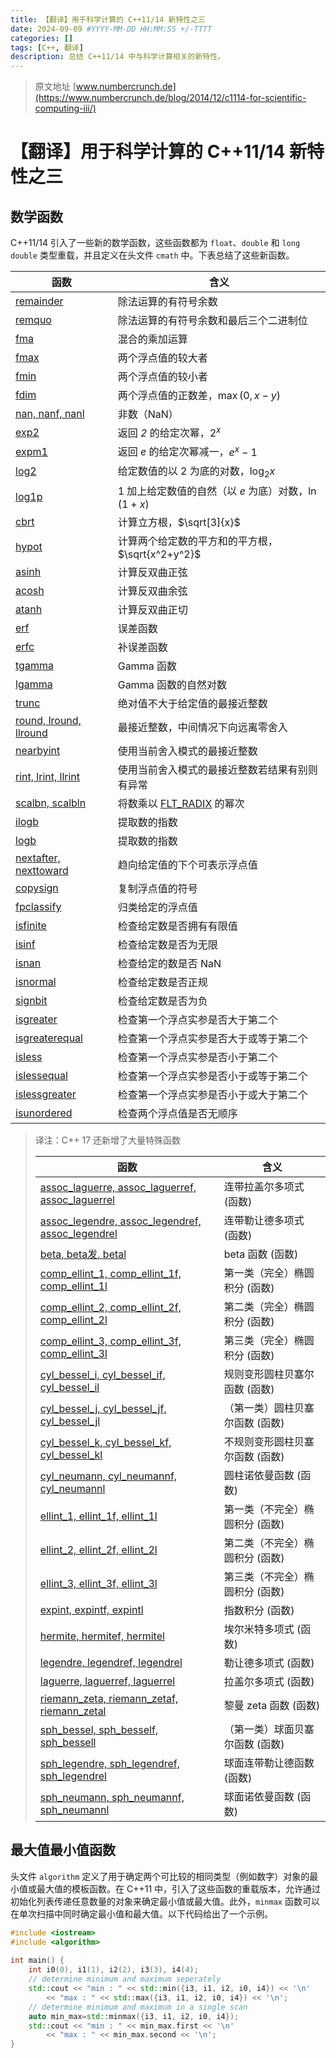 ```yaml
---
title: 【翻译】用于科学计算的 C++11/14 新特性之三
date: 2024-09-09 #YYYY-MM-DD HH:MM:SS +/-TTTT
categories: []
tags: [C++, 翻译]
description: 总结 C++11/14 中与科学计算相关的新特性。
---
```


> 原文地址 [www.numbercrunch.de](https://www.numbercrunch.de/blog/2014/12/c1114-for-scientific-computing-iii/)

# 【翻译】用于科学计算的 C++11/14 新特性之三

## 数学函数

C++11/14 引入了一些新的数学函数，这些函数都为 `float`、`double` 和 `long double` 类型重载，并且定义在头文件 `cmath` 中。下表总结了这些新函数。

| 函数                                                                             | 含义                                                                         |
| -------------------------------------------------------------------------------- | ---------------------------------------------------------------------------- |
| [remainder](https://en.cppreference.com/w/cpp/numeric/math/remainder)             | 除法运算的有符号余数                                                         |
| [remquo](https://en.cppreference.com/w/cpp/numeric/math/remquo)                   | 除法运算的有符号余数和最后三个二进制位                                       |
| [fma](https://en.cppreference.com/w/cpp/numeric/math/fma)                         | 混合的乘加运算                                                               |
| [fmax](https://en.cppreference.com/w/cpp/numeric/math/fmax)                       | 两个浮点值的较大者                                                           |
| [fmin](https://en.cppreference.com/w/cpp/numeric/math/fmin)                       | 两个浮点值的较小者                                                           |
| [fdim](https://en.cppreference.com/w/cpp/numeric/math/fdim)                       | 两个浮点值的正数差，$\max(0,x−y)$                                            |
| [nan, nanf, nanl](https://en.cppreference.com/w/cpp/numeric/math/nan)             | 非数（NaN）                                                                  |
| [exp2](https://en.cppreference.com/w/cpp/numeric/math/exp2)                       | 返回 *2* 的给定次幂，$2^x$                                                   |
| [expm1](https://en.cppreference.com/w/cpp/numeric/math/expm1)                     | 返回 *e* 的给定次幂减一，$e^x−1$                                             |
| [log2](https://en.cppreference.com/w/cpp/numeric/math/log2)                       | 给定数值的以 2 为底的对数，$\log_2x$                                         |
| [log1p](https://en.cppreference.com/w/cpp/numeric/math/log1p)                     | 1 加上给定数值的自然（以 *e* 为底）对数，$\ln(1+x)$                          |
| [cbrt](https://en.cppreference.com/w/cpp/numeric/math/cbrt)                       | 计算立方根，$\sqrt[3]{x}$                                                    |
| [hypot](https://en.cppreference.com/w/cpp/numeric/math/hypot)                     | 计算两个给定数的平方和的平方根，$\sqrt{x^2+y^2}$                             |
| [asinh](https://en.cppreference.com/w/cpp/numeric/math/asinh)                     | 计算反双曲正弦                                                               |
| [acosh](https://en.cppreference.com/w/cpp/numeric/math/acosh)                     | 计算反双曲余弦                                                               |
| [atanh](https://en.cppreference.com/w/cpp/numeric/math/atanh)                     | 计算反双曲正切                                                               |
| [erf](https://en.cppreference.com/w/cpp/numeric/math/erf)                         | 误差函数                                                                     |
| [erfc](https://en.cppreference.com/w/cpp/numeric/math/erfc)                       | 补误差函数                                                                   |
| [tgamma](https://en.cppreference.com/w/cpp/numeric/math/tgamma)                   | Gamma 函数                                                                   |
| [lgamma](https://en.cppreference.com/w/cpp/numeric/math/lgamma)                   | Gamma 函数的自然对数                                                         |
| [trunc](https://en.cppreference.com/w/cpp/numeric/math/trunc)                     | 绝对值不大于给定值的最接近整数                                               |
| [round, lround, llround](https://en.cppreference.com/w/cpp/numeric/math/round)    | 最接近整数，中间情况下向远离零舍入                                           |
| [nearbyint](https://en.cppreference.com/w/cpp/numeric/math/nearbyint)             | 使用当前舍入模式的最接近整数                                                 |
| [rint, lrint, llrint](https://en.cppreference.com/w/cpp/numeric/math/rint)        | 使用当前舍入模式的最接近整数若结果有别则有异常                               |
| [scalbn, scalbln](https://en.cppreference.com/w/cpp/numeric/math/scalbn)          | 将数乘以 [FLT_RADIX](https://en.cppreference.com/w/cpp/types/climits) 的幂次 |
| [ilogb](https://en.cppreference.com/w/cpp/numeric/math/ilogb)                     | 提取数的指数                                                                 |
| [logb](https://en.cppreference.com/w/cpp/numeric/math/logb)                       | 提取数的指数                                                                 |
| [nextafter, nexttoward](https://en.cppreference.com/w/cpp/numeric/math/nextafter) | 趋向给定值的下个可表示浮点值                                                 |
| [copysign](https://en.cppreference.com/w/cpp/numeric/math/copysign)               | 复制浮点值的符号                                                             |
| [fpclassify](https://en.cppreference.com/w/cpp/numeric/math/fpclassify)           | 归类给定的浮点值                                                             |
| [isfinite](https://en.cppreference.com/w/cpp/numeric/math/isfinite)               | 检查给定数是否拥有有限值                                                     |
| [isinf](https://en.cppreference.com/w/cpp/numeric/math/isinf)                     | 检查给定数是否为无限                                                         |
| [isnan](https://en.cppreference.com/w/cpp/numeric/math/isnan)                     | 检查给定的数是否 NaN                                                         |
| [isnormal](https://en.cppreference.com/w/cpp/numeric/math/isnormal)               | 检查给定数是否正规                                                           |
| [signbit](https://en.cppreference.com/w/cpp/numeric/math/signbit)                 | 检查给定数是否为负                                                           |
| [isgreater](https://en.cppreference.com/w/cpp/numeric/math/isgreater)             | 检查第一个浮点实参是否大于第二个                                             |
| [isgreaterequal](https://en.cppreference.com/w/cpp/numeric/math/isgreaterequal)   | 检查第一个浮点实参是否大于或等于第二个                                       |
| [isless](https://en.cppreference.com/w/cpp/numeric/math/isless)                   | 检查第一个浮点实参是否小于第二个                                             |
| [islessequal](https://en.cppreference.com/w/cpp/numeric/math/islessequal)         | 检查第一个浮点实参是否小于或等于第二个                                       |
| [islessgreater](https://en.cppreference.com/w/cpp/numeric/math/islessgreater)     | 检查第一个浮点实参是否小于或大于第二个                                       |
| [isunordered](https://en.cppreference.com/w/cpp/numeric/math/isunordered)         | 检查两个浮点值是否无顺序                                                     |

> 译注：C++ 17 还新增了大量特殊函数
>
> | 函数                                                         | 含义                            |
> | ------------------------------------------------------------ | ------------------------------- |
> | [assoc_laguerre, assoc_laguerref, assoc_laguerrel](https://en.cppreference.com/w/cpp/numeric/special_functions/assoc_laguerre) | 连带拉盖尔多项式 (函数)         |
> | [assoc_legendre, assoc_legendref, assoc_legendrel](https://en.cppreference.com/w/cpp/numeric/special_functions/assoc_legendre) | 连带勒让德多项式 (函数)         |
> | [beta, beta发, betal](https://en.cppreference.com/w/cpp/numeric/special_functions/beta) | beta 函数 (函数)                |
> | [comp_ellint_1, comp_ellint_1f, comp_ellint_1l](https://en.cppreference.com/w/cpp/numeric/special_functions/comp_ellint_1) | 第一类（完全）椭圆积分 (函数)   |
> | [comp_ellint_2, comp_ellint_2f, comp_ellint_2l](https://en.cppreference.com/w/cpp/numeric/special_functions/comp_ellint_2) | 第二类（完全）椭圆积分 (函数)   |
> | [comp_ellint_3, comp_ellint_3f, comp_ellint_3l](https://en.cppreference.com/w/cpp/numeric/special_functions/comp_ellint_3) | 第三类（完全）椭圆积分 (函数)   |
> | [cyl_bessel_i, cyl_bessel_if, cyl_bessel_il](https://en.cppreference.com/w/cpp/numeric/special_functions/cyl_bessel_i) | 规则变形圆柱贝塞尔函数 (函数)   |
> | [cyl_bessel_j, cyl_bessel_jf, cyl_bessel_jl](https://en.cppreference.com/w/cpp/numeric/special_functions/cyl_bessel_j) | （第一类）圆柱贝塞尔函数 (函数) |
> | [cyl_bessel_k, cyl_bessel_kf, cyl_bessel_kl](https://en.cppreference.com/w/cpp/numeric/special_functions/cyl_bessel_k) | 不规则变形圆柱贝塞尔函数 (函数) |
> | [cyl_neumann, cyl_neumannf, cyl_neumannl](https://en.cppreference.com/w/cpp/numeric/special_functions/cyl_neumann) | 圆柱诺依曼函数 (函数)           |
> | [ellint_1, ellint_1f, ellint_1l](https://en.cppreference.com/w/cpp/numeric/special_functions/ellint_1) | 第一类（不完全）椭圆积分 (函数) |
> | [ellint_2, ellint_2f, ellint_2l](https://en.cppreference.com/w/cpp/numeric/special_functions/ellint_2) | 第二类（不完全）椭圆积分 (函数) |
> | [ellint_3, ellint_3f, ellint_3l](https://en.cppreference.com/w/cpp/numeric/special_functions/ellint_3) | 第三类（不完全）椭圆积分 (函数) |
> | [expint, expintf, expintl](https://en.cppreference.com/w/cpp/numeric/special_functions/expint) | 指数积分 (函数)                 |
> | [hermite, hermitef, hermitel](https://en.cppreference.com/w/cpp/numeric/special_functions/hermite) | 埃尔米特多项式 (函数)           |
> | [legendre, legendref, legendrel](https://en.cppreference.com/w/cpp/numeric/special_functions/legendre) | 勒让德多项式 (函数)             |
> | [laguerre, laguerref, laguerrel](https://en.cppreference.com/w/cpp/numeric/special_functions/laguerre) | 拉盖尔多项式 (函数)             |
> | [riemann_zeta, riemann_zetaf, riemann_zetal](https://en.cppreference.com/w/cpp/numeric/special_functions/riemann_zeta) | 黎曼 zeta 函数 (函数)           |
> | [sph_bessel, sph_besself, sph_bessell](https://en.cppreference.com/w/cpp/numeric/special_functions/sph_bessel) | （第一类）球面贝塞尔函数 (函数) |
> | [sph_legendre, sph_legendref, sph_legendrel](https://en.cppreference.com/w/cpp/numeric/special_functions/sph_legendre) | 球面连带勒让德函数 (函数)       |
> | [sph_neumann, sph_neumannf, sph_neumannl](https://en.cppreference.com/w/cpp/numeric/special_functions/sph_neumann) | 球面诺依曼函数 (函数)           |

## 最大值最小值函数

头文件 `algorithm` 定义了用于确定两个可比较的相同类型（例如数字）对象的最小值或最大值的模板函数。在 C++11 中，引入了这些函数的重载版本，允许通过初始化列表传递任意数量的对象来确定最小值或最大值。此外，`minmax` 函数可以在单次扫描中同时确定最小值和最大值。以下代码给出了一个示例。

```c++
#include <iostream>
#include <algorithm>
 
int main() {
    int i0(0), i1(1), i2(2), i3(3), i4(4);
    // determine minimum and maximum seperately
    std::cout << "min : " << std::min({i3, i1, i2, i0, i4}) << '\n'
        << "max : " << std::max({i3, i1, i2, i0, i4}) << '\n';
    // determine minimum and maximum in a single scan
    auto min_max=std::minmax({i3, i1, i2, i0, i4});
    std::cout << "min : " << min_max.first << '\n'
        << "max : " << min_max.second << '\n';
}
```